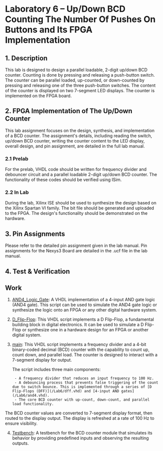 # Laboratory 6 – Up/Down BCD Counting The Number Of Pushes On Buttons and Its FPGA Implementation

## 1. Description

This lab is designed to design a parallel loadable, 2-digit up/down BCD counter. Counting is done by pressing and releasing a push-button switch. The counter can be parallel loaded, up-counted, or down-counted by pressing and releasing one of the three push-button switches. The content of the counter is displayed on two 7-segment LED displays. The counter is implemented on the FPGA board.

## 2. FPGA Implementation of The Up/Down Counter

This lab assignment focuses on the design, synthesis, and implementation of a BCD counter. The assignment's details, including reading the switch, up/down BCD counter, writing the counter content to the LED display, overall design, and pin assignment, are detailed in the full lab manual.

### 2.1 Prelab
For the prelab, VHDL code should be written for frequency divider and debouncer circuit and a parallel loadable 2-digit up/down BCD counter. The functionality of these codes should be verified using ISim.

### 2.2 In Lab
During the lab, Xilinx ISE should be used to synthesize the design based on the Xilinx Spartan VI family. The bit file should be generated and uploaded to the FPGA. The design's functionality should be demonstrated on the hardware.

## 3. Pin Assignments

Please refer to the detailed pin assignment given in the lab manual. Pin assignments for the Nexys3 Board are detailed in the .ucf file in the lab manual.

## 4. Test & Verification


## Work

1. [AND4_Logic_Gate](/Lab6/and4.vhd):
A VHDL implementation of a 4-input AND gate logic (AND4 gate). This script can be used to simulate the AND4 gate logic or synthesize the logic onto an FPGA or any other digital hardware system.

2. [D_Flip-Flop](/Lab6/dff.vhd):
This VHDL script implements a D Flip-Flop, a fundamental building block in digital electronics. It can be used to simulate a D Flip-Flop or synthesize one in a hardware design for an FPGA or another digital system.

3. [main](/Lab6/frequency_divider.vhd):
This VHDL script implements a frequency divider and a 4-bit binary-coded decimal (BCD) counter with the capability to count up, count down, and parallel load. The counter is designed to interact with a 7-segment display for output.

    The script includes three main components:

        - A frequency divider that reduces an input frequency to 100 Hz.
        - A debouncing process that prevents false triggering of the count due to switch bounce. This is implemented through a series of [D Flip-Flops (DFF)](/Lab6/dff.vhd) and [4-input AND gates](/Lab6/and4.vhd).
        - The core BCD counter with up-count, down-count, and parallel load functionality.

The BCD counter values are converted to 7-segment display format, then routed to the display output. The display is refreshed at a rate of 100 Hz to ensure visibility.

4. [Testbench](/Lab6/test7.vhd):
A testbench for the BCD counter module that simulates its behavior by providing predefined inputs and observing the resulting outputs.
